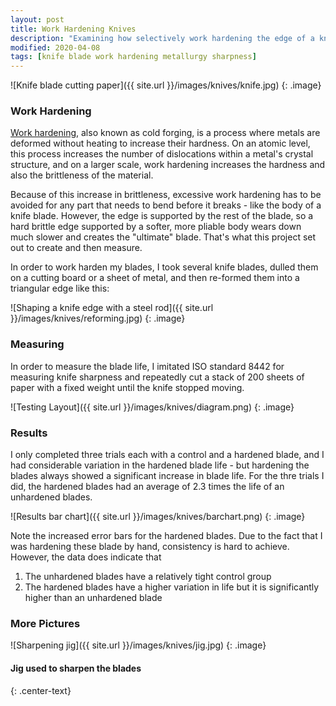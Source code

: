 ```yaml
---
layout: post
title: Work Hardening Knives
description: "Examining how selectively work hardening the edge of a knife blade affects blade life"
modified: 2020-04-08
tags: [knife blade work hardening metallurgy sharpness]
---
```


![Knife blade cutting paper]({{ site.url }}/images/knives/knife.jpg)
{: .image}

### Work Hardening

[Work hardening](https://en.wikipedia.org/wiki/Work_hardening), also known as cold forging, is a process where metals are deformed without heating to increase their hardness. On an atomic level, this process increases the number of dislocations within a metal's crystal structure, and on a larger scale, work hardening increases the hardness and also the brittleness of the material.

Because of this increase in brittleness, excessive work hardening has to be avoided for any part that needs to bend before it breaks - like the body of a knife blade.  However, the edge is supported by the rest of the blade, so a hard brittle edge supported by a softer, more pliable body wears down much slower and creates the "ultimate" blade.  That's what this project set out to create and then measure.


In order to work harden my blades, I took several knife blades, dulled them on a cutting board or a sheet of metal, and then re-formed them into a triangular edge like this:


![Shaping a knife edge with a steel rod]({{ site.url }}/images/knives/reforming.jpg)
{: .image}


### Measuring

In order to measure the blade life, I imitated ISO standard 8442 for measuring knife sharpness and repeatedly cut a stack of 200 sheets of paper with a fixed weight until the knife stopped moving. 

![Testing Layout]({{ site.url }}/images/knives/diagram.png)
{: .image}

### Results

I only completed three trials each with a control and a hardened blade, and I had considerable variation in the hardened blade life - but hardening the blades always showed a significant increase in blade life.  For the thre trials I did, the hardened blades had an average of 2.3 times the life of an unhardened blades.


![Results bar chart]({{ site.url }}/images/knives/barchart.png)
{: .image}

Note the increased error bars for the hardened blades.  Due to the fact that I was hardening these blade by hand, consistency is hard to achieve.  However, the data does indicate that
1. The unhardened blades have a relatively tight control group
2. The hardened blades have a higher variation in life but it is significantly higher than an unhardened blade


### More Pictures

![Sharpening jig]({{ site.url }}/images/knives/jig.jpg)
{: .image}

#### Jig used to sharpen the blades 
{: .center-text}

